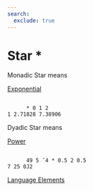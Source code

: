 ```yaml
---
search:
  exclude: true
---
```






<h1 class="heading"><span class="name">Star</span> <span class="command">*</span></h1>


Monadic Star means


[Exponential](../primitive-functions/exponential.md)
```apl

      * 0 1 2
1 2.71828 7.38906
```

Dyadic Star means


[Power](../primitive-functions/power.md)
```apl

      49 5 ¯4 * 0.5 2 0.5
7 25 0J2

```


[Language Elements](./language-elements.md)



